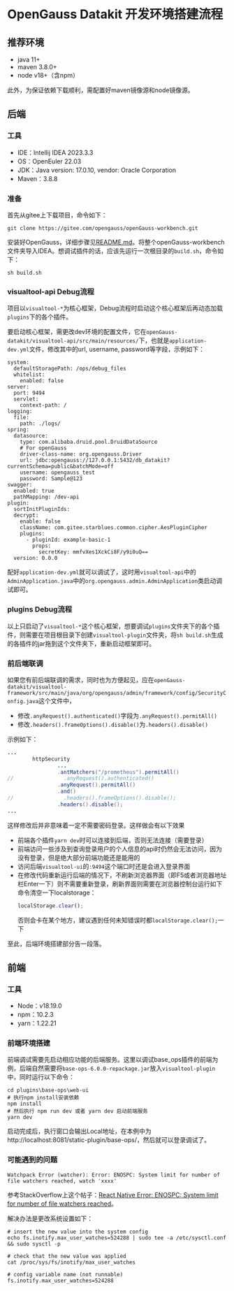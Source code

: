 # OpenGauss Datakit 开发环境搭建流程

## 推荐环境
- java 11+
- maven 3.8.0+
- node v18+（含npm）

此外，为保证依赖下载顺利，需配置好maven镜像源和node镜像源。

## 后端

### 工具
- IDE：Intellij IDEA 2023.3.3
- OS：OpenEuler 22.03
- JDK：Java version: 17.0.10, vendor: Oracle Corporation
- Maven：3.8.8

### 准备
首先从gitee上下载项目，命令如下：
```
git clone https://gitee.com/opengauss/openGauss-workbench.git
```

安装好OpenGauss，详细步骤见[README.md](https://gitee.com/opengauss/openGauss-workbench/tree/master/README.md)。将整个openGauss-workbench文件夹导入IDEA。想调试插件的话，应该先运行一次根目录的`build.sh`，命令如下：
```shell
sh build.sh
```

### visualtool-api Debug流程
项目以`visualtool-*`为核心框架，Debug流程时启动这个核心框架后再动态加载`plugins`下的各个插件。

要启动核心框架，需更改dev环境的配置文件，它在`openGauss-datakit/visualtool-api/src/main/resources/`下，也就是`application-dev.yml`文件，修改其中的url, username, password等字段，示例如下：
```ymal
system:
  defaultStoragePath: /ops/debug_files
  whitelist:
    enabled: false
server:
  port: 9494
  servlet:
    context-path: /
logging:
  file:
    path: ./logs/
spring:
  datasource:
    type: com.alibaba.druid.pool.DruidDataSource
    # For openGauss
    driver-class-name: org.opengauss.Driver
    url: jdbc:opengauss://127.0.0.1:5432/db_datakit?currentSchema=public&batchMode=off
    username: opengauss_test
    password: Sample@123
swagger:
  enabled: true
  pathMapping: /dev-api
plugin:
  sortInitPluginIds:
  decrypt:
    enable: false
    className: com.gitee.starblues.common.cipher.AesPluginCipher
    plugins:
      - pluginId: example-basic-1
        props:
          secretKey: mmfvXes1XckCi8F/y9i0uQ==
  version: 0.0.0
```

配好`application-dev.yml`就可以调试了，这时用`visualtool-api`中的`AdminApplication.java`中的`org.opengauss.admin.AdminApplication`类启动调试即可。

### plugins Debug流程
以上只启动了`visualtool-*`这个核心框架，想要调试`plugins`文件夹下的各个插件，则需要在项目根目录下创建`visualtool-plugin`文件夹，将`sh build.sh`生成的各插件的jar拖到这个文件夹下，重新启动框架即可。

### 前后端联调
如果您有前后端联调的需求，同时也为方便起见，应在`openGauss-datakit/visualtool-framework/src/main/java/org/opengauss/admin/framework/config/SecurityConfig.java`这个文件中，
- 修改`.anyRequest().authenticated()`字段为`.anyRequest().permitAll()`
- 修改`.headers().frameOptions().disable()`为`.headers().disable()`

示例如下：
```java
...
        httpSecurity
                ...
                .antMatchers("/prometheus").permitAll()
//                .anyRequest().authenticated()
                .anyRequest().permitAll()
                .and()
//                .headers().frameOptions().disable();
                .headers().disable();
...
```
这样修改后并非意味着一定不需要密码登录。这样做会有以下效果
- 前端各个插件`yarn dev`时可以连接到后端，否则无法连接（需要登录）
- 前端访问一些涉及到查询登录用户的个人信息的api时仍然会无法访问，因为没有登录，但是绝大部分前端功能还是能用的
- 访问后端`visualtool-ui`的`:9494`这个端口时还是会进入登录界面
- 在修改代码重新运行后端的情况下，不刷新浏览器界面（即F5或者浏览器地址栏Enter一下）则不需要重新登录，刷新界面则需要在浏览器控制台运行如下命令清空一下localstorage：
  ```javascript
  localStorage.clear();
  ```
  否则会卡在某个地方，建议遇到任何未知错误时都`localStorage.clear();`一下

至此，后端环境搭建部分告一段落。

## 前端
### 工具
- Node：v18.19.0
- npm：10.2.3
- yarn：1.22.21
### 前端环境搭建
前端调试需要先启动相应功能的后端服务。这里以调试base_ops插件的前端为例，后端自然需要将`base-ops-6.0.0-repackage.jar`放入`visualtool-plugin`中，同时运行以下命令：
```shell
cd plugins\base-ops\web-ui
# 执行npm install安装依赖
npm install
# 然后执行 npm run dev 或者 yarn dev 启动前端服务
yarn dev
```
启动完成后，执行窗口会输出Local地址，在本例中为http://localhost:8081/static-plugin/base-ops/，然后就可以登录调试了。

### 可能遇到的问题
```
Watchpack Error (watcher): Error: ENOSPC: System limit for number of file watchers reached, watch 'xxxx'
```
参考StackOverflow上这个帖子：[React Native Error: ENOSPC: System limit for number of file watchers reached](https://stackoverflow.com/questions/55763428/react-native-error-enospc-system-limit-for-number-of-file-watchers-reached)。

解决办法是更改系统设置如下：
```shell
# insert the new value into the system config
echo fs.inotify.max_user_watches=524288 | sudo tee -a /etc/sysctl.conf && sudo sysctl -p

# check that the new value was applied
cat /proc/sys/fs/inotify/max_user_watches

# config variable name (not runnable)
fs.inotify.max_user_watches=524288
```